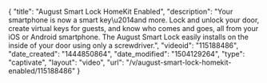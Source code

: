 {
    "title": "August Smart Lock HomeKit Enabled",
    "description": "Your smartphone is now a smart key\u2014and more. Lock and unlock your door, create virtual keys for guests, and know who comes and goes, all from your iOS or Android smartphone. The August Smart Lock easily installs on the inside of your door using only a screwdriver.",
    "videoid": "115188486",
    "date_created": "1444850864",
    "date_modified": "1504129264",
    "type": "captivate",
    "layout": "video",
    "url": "\/v\/august-smart-lock-homekit-enabled\/115188486"
}